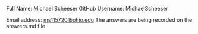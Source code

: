 Full Name: Michael Scheeser
GitHub Username: MichaelScheeser

Email address: ms115720@ohio.edu
The answers are being recorded on the answers.md file
